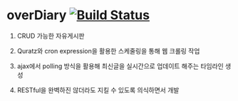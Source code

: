 # overDiary [![Build Status](https://travis-ci.org/ksm0814/overDiary.svg?branch=master)](https://travis-ci.org/ksm0814/overDiary)

1. CRUD 가능한 자유게시판

2. Quratz와 cron expression을 활용한 스케줄링을 통해 웹 크롤링 작업

3. ajax에서 polling 방식을 활용해 최신글을 실시간으로 업데이트 해주는 타임라인 생성

4. RESTful을 완벽하진 않더라도 지킬 수 있도록 의식하면서 개발

